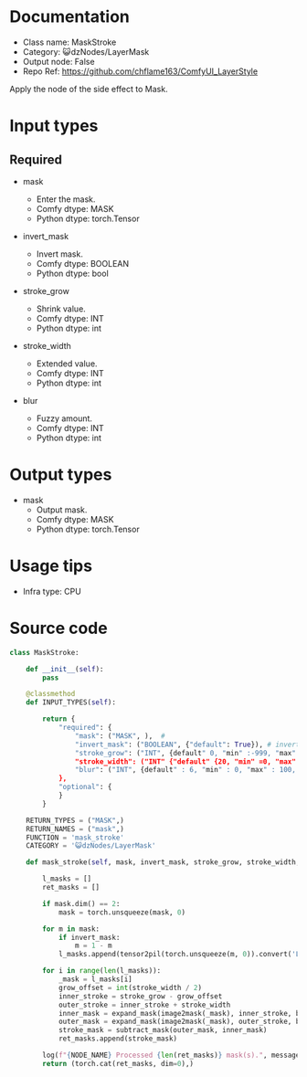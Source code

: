 # Documentation
- Class name: MaskStroke
- Category: 😺dzNodes/LayerMask
- Output node: False
- Repo Ref: https://github.com/chflame163/ComfyUI_LayerStyle

Apply the node of the side effect to Mask.

# Input types

## Required

- mask
    - Enter the mask.
    - Comfy dtype: MASK
    - Python dtype: torch.Tensor

- invert_mask
    - Invert mask.
    - Comfy dtype: BOOLEAN
    - Python dtype: bool

- stroke_grow
    - Shrink value.
    - Comfy dtype: INT
    - Python dtype: int

- stroke_width
    - Extended value.
    - Comfy dtype: INT
    - Python dtype: int

- blur
    - Fuzzy amount.
    - Comfy dtype: INT
    - Python dtype: int

# Output types

- mask
    - Output mask.
    - Comfy dtype: MASK
    - Python dtype: torch.Tensor

# Usage tips
- Infra type: CPU

# Source code
```python
class MaskStroke:

    def __init__(self):
        pass

    @classmethod
    def INPUT_TYPES(self):

        return {
            "required": {
                "mask": ("MASK", ),  #
                "invert_mask": ("BOOLEAN", {"default": True}), # invert mask
                "stroke_grow": ("INT", {default" 0, "min" :-999, "max" 999, "step" ), # shrink value
                "stroke_width": ("INT" {"default" {20, "min" =0, "max" 999, "step" ): #extended value
                "blur": ("INT", {default" : 6, "min" : 0, "max" : 100, "step" ), # fuzzy
            },
            "optional": {
            }
        }

    RETURN_TYPES = ("MASK",)
    RETURN_NAMES = ("mask",)
    FUNCTION = 'mask_stroke'
    CATEGORY = '😺dzNodes/LayerMask'

    def mask_stroke(self, mask, invert_mask, stroke_grow, stroke_width, blur,):

        l_masks = []
        ret_masks = []

        if mask.dim() == 2:
            mask = torch.unsqueeze(mask, 0)

        for m in mask:
            if invert_mask:
                m = 1 - m
            l_masks.append(tensor2pil(torch.unsqueeze(m, 0)).convert('L'))

        for i in range(len(l_masks)):
            _mask = l_masks[i]
            grow_offset = int(stroke_width / 2)
            inner_stroke = stroke_grow - grow_offset
            outer_stroke = inner_stroke + stroke_width
            inner_mask = expand_mask(image2mask(_mask), inner_stroke, blur)
            outer_mask = expand_mask(image2mask(_mask), outer_stroke, blur)
            stroke_mask = subtract_mask(outer_mask, inner_mask)
            ret_masks.append(stroke_mask)

        log(f"{NODE_NAME} Processed {len(ret_masks)} mask(s).", message_type='finish')
        return (torch.cat(ret_masks, dim=0),)
```